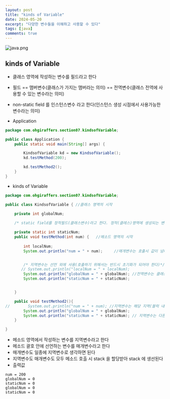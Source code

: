 ```yaml
---
layout: post
title: "kinds of Variable"
date: 2024-05-20
excerpt: "다양한 변수들을 이해하고 사용할 수 있다"
tags: [java]
comments: true
---
```


![java.png](..%2Fassets%2Fimg%2Fjava.png)

## kinds of Variable
- 클래스 영역에 작성하는 변수를 필드라고 한다
- 필드 == 맴버변수(클래스가 가지는 맴버라는 의미) == 전역변수(클래스 전역에 사용할 수 있는 변수라는 의미)
- non-static field 를 인스턴스변수 라고 한다(인스턴스 생성 시점에서 사용가능한 변수라는 의미)

- Application

```java
package com.ohgiraffers.section07.kindsofVariable;

public class Application {
    public static void main(String[] args) {

        KindsofVariable kd = new KindsofVariable();
        kd.testMethod(200);

        kd.testMethod2();
    }
}
```

- kinds of Variable

```java
package com.ohgiraffers.section07.kindsofVariable;

public class KindsofVariable { //클래스 영역의 시작
    
    private int globalNum;

    /* static field를 정적필드(클래스변수)라고 한다. 정적(클레스)영역에 생성되는 변수라는 의미이다.  */

    private static int staticNum;
    public void testMethod(int num) {   //메소드 영역의 시작
    
        int localNum;
        System.out.println("num = " + num);     //매개변수는 호출시 값이 넘어와서 변경되기 때문에 초기화가 필요없다.


        /* 지역변수는 선언 외에 사용(호출하기 위해서는 반드시 초기화가 되어야 한다)*/
       // System.out.println("localNum = " + localNum);
        System.out.println("globalNum = " + globalNum); //전역변수는 클래스 전역에서 사용 가능
        System.out.println("staticNum = " + staticNum);


    }

    public void testMethod2(){
//        System.out.println("num = " + num); //지역변수는 해당 지역(블럭 내)에서만 사용 가능하다.
        System.out.println("globalNum = " + globalNum);
        System.out.println("staticNum = " + staticNum); // 지역변수는 다른 매소드에서도 사용할 수 있다.
    }

}
```

- 메소드 영역에서 작성하는 변수를 지역변수라고 한다
- 메소드 괄호 안에 선언하는 변수를 매개변수라고 한다
- 매개변수도 일종에 지역변수로 생각하면 된다
- 지역변수도 매개변수도 모두 메소드 호출 시 stack 을 할당받아  stack 에 생선된다
- 출력값

```
num = 200
globalNum = 0
staticNum = 0
globalNum = 0
staticNum = 0
```



